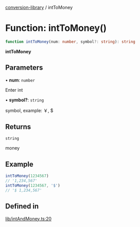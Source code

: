 [conversion-library](../globals.md) / intToMoney

# Function: intToMoney()

```ts
function intToMoney(num: number, symbol?: string): string
```

**intToMoney**

<Badge type="tip" text="version: v0.0.12+" />

## Parameters

• **num**: `number`

Enter int

• **symbol?**: `string`

symbol, example: ￥, $

## Returns

`string`

money

## Example

```ts
intToMoney(1234567)
// '1,234,567'
intToMoney(1234567, '$')
// '$ 1,234,567'
```

## Defined in

[lib/intAndMoney.ts:20](https://github.com/fxss5201/conversion-library/blob/main/lib/intAndMoney.ts#L20)
